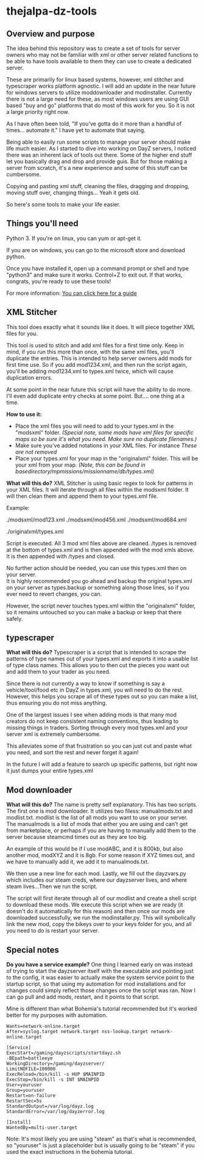 # thejalpa-dz-tools

## Overview and purpose

The idea behind this repository was to create a set of tools for server owners
who may not be familiar with xml or other server related functions to be able
to have tools available to them they can use to create a dedicated server.

These are primarily for linux based systems, however, xml stitcher and typescraper works platform agnostic.
I will add an update in the near future for windows servers to utilize moddownloader and modinstaller.
Currently there is not a large need for these, as most windows users are using GUI based "buy and go" platforms
that do most of this work for you. So it is not a large priority right now.

As I have often been told, "If you've gotta do it more than a handful of times... automate it."
I have yet to automate that saying.

Being able to easily run some scripts to manage your server should make life much easier.
As I started to dive into working on DayZ servers, I noticed there was an inherent lack of tools out there.
Some of the higher end stuff let you basically drag and drop and provide guis. But for those making
a server from scratch, it's a new experience and some of this stuff can be cumbersome.

Copying and pasting xml stuff, cleaning the files, dragging and dropping, moving stuff over, changing things...
Yeah it gets old.

So here's some tools to make your life easier.

## Things you'll need

Python 3.
If you're on linux, you can yum or apt-get it.

If you are on windows, you can go to the microsoft store and download python.

Once you have installed it, open up a command prompt or shell and type "python3" and make sure it works.
Control+Z to exit out. If that works, congrats, you're ready to use these tools!

For more information: [You can click here for a guide](https://wiki.python.org/moin/BeginnersGuide)

## XML Stitcher

This tool does exactly what it sounds like it does. It will piece together XML files for you.

This tool is used to stitch and add xml files for a first time only. Keep in mind, if you run this
more than once, with the same xml files, you'll duplicate the entries. This is intended to help
server owners add mods for first time use. So if you add mod1234.xml, and then run the script again,
you'll be adding mod1234.xml to types.xml twice, which will cause duplication errors.

At some point in the near future this script will have the ability to do more.
I'll even add duplicate entry checks at some point. But.... one thing at a time.

**How to use it:**

- Place the xml files you will need to add to your types.xml in the "modsxml" folder.
  _(Special note, some mods have xml files for specific maps so be sure it's what you need. Make sure no duplicate filenames.)_
- Make sure you've added notations in your XML files. For instance <!-- Name of my mod here so I know where it starts --> _These are not removed_
- Place your types.xml for your map in the "originalxml" folder. This will be your xml from your map.
  _(Note, this can be found in basedirectory/mpmissions/missionname/db/types.xml)_

**What will this do?**
XML Stitcher is using basic regex to look for patterns in your XML files. It will iterate through all files
within the modsxml folder. It will then clean them and append them to your types.xml file.

Example:

./modsxml/mod123.xml
./modsxml/mod456.xml
./modsxml/mod684.xml

./originalxml/types.xml

Script is executed. All 3 mod xml files above are cleaned. /types is removed at the bottom of types.xml
and is then appended with the mod xmls above. It is then appended with /types and closed.

No further action should be needed, you can use this types.xml then on your server.  
It is highly recommended you go ahead and backup the original types.xml on your server as types.backup
or something along those lines, so if you ever need to revert changes, you can.

However, the script never touches types.xml within the "originalxml" folder, so it remains untouched so you can
make a backup or keep that there safely.

## typescraper

**What will this do?**
Typescraper is a script that is intended to scrape the patterns of type names out of your types.xml and exports it into a usable list of type class names.
This allows you to then cut the pieces you want out and add them to your trader as you need.

Since there is not currently a way to know if something is say a vehicle/tool/food etc in DayZ in types.xml, you will need to do the rest.
However, this helps you scrape all of these types out so you can make a list, thus ensuring you do not miss anything.

One of the largest issues I see when adding mods is that many mod creators do not keep consistent naming conventions,
thus leading to missing things in traders. Sorting through every mod types.xml and your server xml is extremely cumbersome.

This alleviates some of that frustration so you can just cut and paste what you need, and sort the rest and never forget it again!

In the future I will add a feature to search up specific patterns, but right now it just dumps your entire types.xml

## Mod downloader

**What will this do?**
The name is pretty self explanatory. This has two scripts. The first one is mod downloader. It utilizes two filess: manualmods.txt and modlist.txt.
modlist is the list of all mods you want to use on your server. The manualmods is a list of mods that either you are using and can't get from marketplace,
or perhaps if you are having to manually add them to the server because steamcmd times out as they are too big.

An example of this would be if I use modABC, and it is 800kb, but also another mod, modXYZ and it is 8gb. For some reason if XYZ times out, and we have to manually add it,
we add it to manualmods.txt.

We then use a new line for each mod. Lastly, we fill out the dayzvars.py which includes our steam creds, where our dayzserver lives, and where steam lives...Then we run the script.

The script will first iterate through all of our modlist and create a shell script to download these mods. We execute this script when we are ready (it doesn't do it automatically for this reason)
and then once our mods are downloaded successfully, we run the modinstaller.py. This will symbolically link the new mod, copy the bikeys over to your keys folder for you, and all you need to do is restart your server.

## Special notes

**Do you have a service example?**
One thing I learned early on was instead of trying to start the dayzserver itself with the executable and pointing just to the config,
it was easier to actually make the system service point to the startup script, so that using my automation for mod installations
and for changes could simply reflect those changes once the script was ran. Now I can go pull and add mods, restart, and it points to that script.

Mine is different than what Bohemia's tutorial recommended but it's worked better for my purposes with automation.

```
Wants=network-online.target
After=syslog.target network.target nss-lookup.target network-online.target

[Service]
ExecStart=/gaming/dayzscripts/startdayz.sh
-BEpath=battleeye
WorkingDirectory=/gaming/dayzserver/
LimitNOFILE=100000
ExecReload=/bin/kill -s HUP $MAINPID
ExecStop=/bin/kill -s INT $MAINPID
User=youruser
Group=youruser
Restart=on-failure
RestartSec=5s
StandardOutput=/var/log/dayz.log
StandardError=/var/log/dayzerror.log

[Install]
WantedBy=multi-user.target
```

Note: It's most likely you are using "steam" as that's what is recommended, so "youruser" is just a placeholder
but is usually going to be "steam" if you used the exact instructions in the bohemia tutorial.

